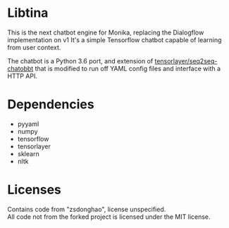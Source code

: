 # Libtina

This is the next chatbot engine for Monika, replacing the Dialogflow implementation on v1
It's a simple Tensorflow chatbot capable of learning from user context.

The chatbot is a Python 3.6 port, and extension of [tensorlayer/seq2seq-chatobbt](https://github.com/tensorlayer/seq2seq-chatbot) that is modified to run off YAML config files and interface with a HTTP API.

# Dependencies

 - pyyaml
 - numpy
 - tensorflow
 - tensorlayer
 - sklearn
 - nltk

# Licenses

Contains code from "zsdonghao", license unspecified.  
All code not from the forked project is licensed under the MIT license.
